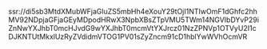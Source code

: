 ssr://di5sb3MtdXMubWFjaGluZS5mbHh4eXouY29tOjI1NTIwOmF1dGhfc2hhMV92NDpjaGFjaGEyMDpodHRwX3NpbXBsZTpVMU5TWm14NGVIbDYvP29iZnNwYXJhbT0mcHJvdG9wYXJhbT0mcmVtYXJrcz01NzZPNVp1OTVyU2I1cDJKNTUtMkxlUzRyZVdidmVTOG1PV01sZyZncm91cD1hblYwWVhOcmVR